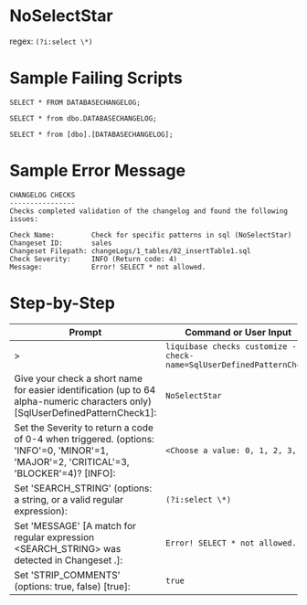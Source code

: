 # NoSelectStar

regex: `(?i:select \*)`

# Sample Failing Scripts
```
SELECT * FROM DATABASECHANGELOG;
```
```
SELECT * from dbo.DATABASECHANGELOG;
```
```
SELECT * from [dbo].[DATABASECHANGELOG];
```

# Sample Error Message
```
CHANGELOG CHECKS
----------------
Checks completed validation of the changelog and found the following issues:

Check Name:         Check for specific patterns in sql (NoSelectStar)
Changeset ID:       sales
Changeset Filepath: changeLogs/1_tables/02_insertTable1.sql
Check Severity:     INFO (Return code: 4)
Message:            Error! SELECT * not allowed.
```
# Step-by-Step

| Prompt | Command or User Input |
| ------ | ----------------------|
| > | `liquibase checks customize --check-name=SqlUserDefinedPatternCheck` |
| Give your check a short name for easier identification (up to 64 alpha-numeric characters only) [SqlUserDefinedPatternCheck1]: | `NoSelectStar` |
| Set the Severity to return a code of 0-4 when triggered. (options: 'INFO'=0, 'MINOR'=1, 'MAJOR'=2, 'CRITICAL'=3, 'BLOCKER'=4)? [INFO]: | `<Choose a value: 0, 1, 2, 3, 4>` |
| Set 'SEARCH_STRING' (options: a string, or a valid regular expression): | `(?i:select \*)` |
| Set 'MESSAGE' [A match for regular expression <SEARCH_STRING> was detected in Changeset <CHANGESET>.]: | `Error! SELECT * not allowed.` |
| Set 'STRIP_COMMENTS' (options: true, false) [true]: | `true` |

